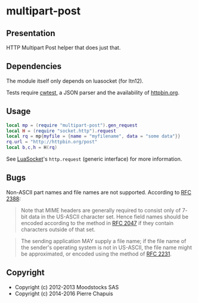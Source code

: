 # multipart-post

## Presentation

HTTP Multipart Post helper that does just that.

## Dependencies

The module itself only depends on luasocket (for ltn12).

Tests require [cwtest](https://github.com/catwell/cwtest), a JSON parser
and the availability of [httpbin.org](http://httpbin.org).

## Usage

```lua
local mp = (require "multipart-post").gen_request
local H = (require "socket.http").request
local rq = mp{myfile = {name = "myfilename", data = "some data"}}
rq.url = "http://httpbin.org/post"
local b,c,h = H(rq)
```

See [LuaSocket](http://w3.impa.br/~diego/software/luasocket/http.html)'s
`http.request` (generic interface) for more information.

## Bugs

Non-ASCII part names and file names are not supported.
According to [RFC 2388](http://tools.ietf.org/html/rfc2388):

> Note that MIME headers are generally required to consist only of 7-
> bit data in the US-ASCII character set. Hence field names should be
> encoded according to the method in
> [RFC 2047](http://tools.ietf.org/html/rfc2047) if they contain
> characters outside of that set.

> The sending application MAY supply a
> file name; if the file name of the sender's operating system is not
> in US-ASCII, the file name might be approximated, or encoded using
> the method of [RFC 2231](http://tools.ietf.org/html/rfc2231).

## Copyright

- Copyright (c) 2012-2013 Moodstocks SAS
- Copyright (c) 2014-2016 Pierre Chapuis
